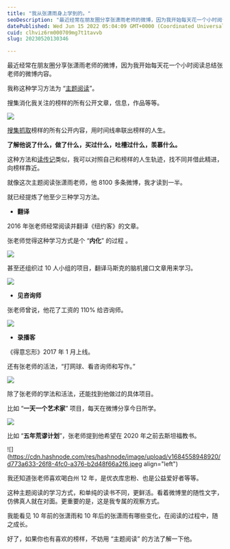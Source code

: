 ```yaml
---
title: "我从张潇雨身上学到的。"
seoDescription: "最近经常在朋友圈分享张潇雨老师的微博，因为我开始每天花一个小时阅读总结张老师的微博内容。"
datePublished: Wed Jun 15 2022 05:04:09 GMT+0000 (Coordinated Universal Time)
cuid: clhviz6rm000709mg7t1tavvb
slug: 20230520130346

---
```


最近经常在朋友圈分享张潇雨老师的微博，因为我开始每天花一个小时阅读总结张老师的微博内容。

我称这种学习方法为 “[主题阅读](http://mp.weixin.qq.com/s?__biz=MzI3MzU5MDA1OQ==&mid=2247485421&idx=1&sn=6f3c507fe7a2d4ceaa6cfc212ecad792&chksm=eb21b5a9dc563cbf5ac41c74d75f2e23a17afce7b66312d9bff16c671f57f7ff36127efed46f&scene=21#wechat_redirect)”。

搜集消化我关注的榜样的所有公开文章，信息，作品等等。 

![](https://cdn.hashnode.com/res/hashnode/image/upload/v1684558866048/b25a4dbf-f512-4f06-af67-5f34e044c711.png)

[搜集抓取](http://mp.weixin.qq.com/s?__biz=MzI3MzU5MDA1OQ==&mid=2247486648&idx=1&sn=45c69f4f90487b0c8dcc4ed6a152b6d1&chksm=eb21befcdc5637eaebb580d117bcdc89d1a931b1c1585ffbb21e5055583800bf4aa5b0137afb&scene=21#wechat_redirect)榜样的所有公开内容，用时间线串联出榜样的人生。

**了解他说了什么，做了什么，买过什么，吐槽过什么，羡慕什么。**

这种方法和[读传记](http://mp.weixin.qq.com/s?__biz=MzI3MzU5MDA1OQ==&mid=2247486446&idx=1&sn=8e18f4dd1d5ca2bf5b7c263282dc6818&chksm=eb21b9aadc5630bcfb307b99927a29c02b017fed64a03d5b204064bf8c041df763b43a1a8989&scene=21#wechat_redirect)类似，我可以对照自己和榜样的人生轨迹，找不同并借此精进，向榜样靠近。

就像这次主题阅读张潇雨老师，他 8100 多条微博，我才读到一半。

就已经提炼了他至少三种学习方法。

* **翻译**
    

2016 年张老师经常阅读并翻译《纽约客》的文章。

张老师觉得这种学习方式是个 “**内化**” 的过程 。

![](https://cdn.hashnode.com/res/hashnode/image/upload/v1684558876282/dbf3819f-5816-448c-a9d8-c9e377b13150.jpeg)

甚至还组织过 10 人小组的项目，翻译马斯克的脑机接口文章用来学习。

![](https://cdn.hashnode.com/res/hashnode/image/upload/v1684558889827/1d03a02c-ac16-4d71-8ae2-5167c7ccf336.jpeg)

* **见咨询师**
    

张老师曾说，他花了工资的 110% 给咨询师。 

![](https://cdn.hashnode.com/res/hashnode/image/upload/v1684558909771/c014d431-6baa-4b39-be9c-7487f18e12af.jpeg)

* **录播客**
    

《得意忘形》2017 年 1 月上线。

还有张老师的活法，“打网球、看咨询师和写作。”

![](https://cdn.hashnode.com/res/hashnode/image/upload/v1684558986441/60a1dc4a-d2ab-4ef2-96a7-a140d1586fd9.jpeg)

除了张老师的学法和活法，还能找到他做过的具体项目。

比如 “**一天一个艺术家**” 项目，每天在微博分享今日所学。

![](https://cdn.hashnode.com/res/hashnode/image/upload/v1684558966144/ba895ace-0be2-4f32-baaf-2acbc5d7aec8.jpeg)

比如 “**五年荒谬计划**”，张老师提到他希望在 2020 年之前去斯坦福教书。

![](https://cdn.hashnode.com/res/hashnode/image/upload/v1684558948920/d773a633-26f8-4fc0-a376-b2d48f66a2f6.jpeg align="left")

我还知道张老师喜欢喝白州 12 年，是优衣库忠粉、也是公益爱好者等等。

这种主题阅读的学习方式，和单纯的读书不同，更鲜活。看着微博里的随性文字，仿佛真人就在对面。更重要的是，这是我专属的观察方式。

我能看见 10 年前的张潇雨和 10 年后的张潇雨有哪些变化，在阅读的过程中，随之成长。

好了，如果你也有喜欢的榜样，不妨用 “主题阅读” 的方法了解一下他。